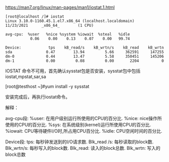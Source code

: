 https://man7.org/linux/man-pages/man1/iostat.1.html

~~~
[root@localhost /]# iostat
Linux 3.10.0-1160.45.1.el7.x86_64 (localhost.localdomain)       11/23/2021      _x86_64_        (1 CPU)

avg-cpu:  %user   %nice %system %iowait  %steal   %idle
           0.06    0.00    0.13    0.07    0.00   99.74

Device:            tps    kB_read/s    kB_wrtn/s    kB_read    kB_wrtn
sda               0.47        13.94         5.66     362591     147255
dm-0              0.44        13.47         5.58     350451     145206
dm-1              0.00         0.08         0.00       2204          0
~~~

IOSTAT 命令不可用，首先确认sysstat包是否安装，sysstat包中包括iostat,mpstat,sar,sa

[root@testhost ~]#yum install -y sysstat

安装完成后，再执行iostat命令。



解释：

avg-cpu段:
%user: 在用户级别运行所使用的CPU的百分比.
%nice: nice操作所使用的CPU的百分比.
%sys: 在系统级别(kernel)运行所使用CPU的百分比.
%iowait: CPU等待硬件I/O时,所占用CPU百分比.
%idle: CPU空闲时间的百分比.


Device段:
tps: 每秒钟发送到的I/O请求数.
Blk_read /s: 每秒读取的block数.
Blk_wrtn/s: 每秒写入的block数.
Blk_read:  读入的block总数.
Blk_wrtn:  写入的block总数